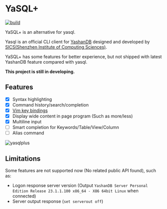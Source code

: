 # YaSQL+

[![build](https://github.com/SalHe/yasqlplus/actions/workflows/build.yml/badge.svg)](https://github.com/SalHe/yasqlplus/actions/workflows/build.yml)

YaSQL+ is an alternative for yasql.

Yasql is an official CLI client for [YashanDB](https://www.yashandb.com/) designed and developed by [SICS(Shenzhen Institute of Computing Sciences)](https://www.sics.ac.cn/).

YaSQL+ has some features for better experience, but not shipped with latest YashanDB feature compared with yasql.

**This project is still in developing.**

## Features

- [x] Syntax highlighting
- [x] Command history/search/completion
- [x] [Vim key bindings](https://github.com/kkawakam/rustyline?tab=readme-ov-file#vi-command-mode)
- [x] Display wide content in page program (Such as more/less)
- [x] Multiline input
- [ ] Smart completion for Keywords/Table/View/Column
- [ ] Alias command

![yasqlplus](./docs/images/yasqlplus.gif)

## Limitations

Some features are not supported now (No related public API found), such as:

- Logon response server version (Output `YashanDB Server Personal Edition Release 23.1.1.100 x86_64 - X86 64bit Linux` when connected)
- Server output response (`set serverout off`)
